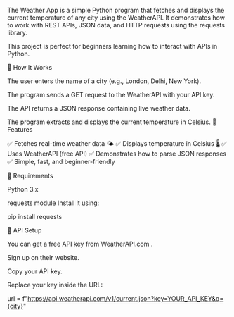 The Weather App is a simple Python program that fetches and displays the current temperature of any city using the WeatherAPI.
It demonstrates how to work with REST APIs, JSON data, and HTTP requests using the requests library.

This project is perfect for beginners learning how to interact with APIs in Python.

🧠 How It Works

The user enters the name of a city (e.g., London, Delhi, New York).

The program sends a GET request to the WeatherAPI with your API key.

The API returns a JSON response containing live weather data.

The program extracts and displays the current temperature in Celsius.
🚀 Features

✅ Fetches real-time weather data 🌤️
✅ Displays temperature in Celsius 🌡️
✅ Uses WeatherAPI (free API)
✅ Demonstrates how to parse JSON responses
✅ Simple, fast, and beginner-friendly

🧰 Requirements

Python 3.x

requests module
Install it using:

pip install requests

🔑 API Setup

You can get a free API key from WeatherAPI.com
.

Sign up on their website.

Copy your API key.

Replace your key inside the URL:

url = f"https://api.weatherapi.com/v1/current.json?key=YOUR_API_KEY&q={city}"
